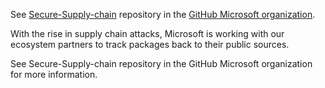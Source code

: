 See [Secure-Supply-chain](https://github.com/microsoft/Secure-Supply-Chain) repository in the [GitHub Microsoft organization](https://github.com/microsoft).

With the rise in supply chain attacks, Microsoft is working with our ecosystem partners to track packages back to their public sources.
 
See Secure-Supply-chain repository in the GitHub Microsoft organization for more information.

